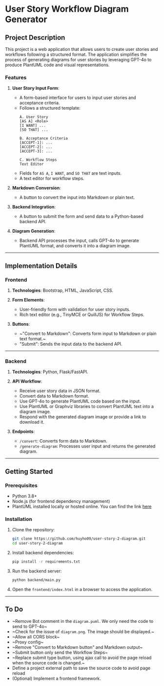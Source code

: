 # User Story Workflow Diagram Generator

## Project Description

This project is a web application that allows users to create user stories and workflows following a structured format. The application simplifies the process of generating diagrams for user stories by leveraging GPT-4o to produce PlantUML code and visual representations.

### Features
1. **User Story Input Form**:
   - A form-based interface for users to input user stories and acceptance criteria.
   - Follows a structured template:
     ```
     A. User Story
     [AS A] <Role>
     [I WANT] ...
     [SO THAT] ...

     B. Acceptance Criteria
     [ACCEPT-1]: ...
     [ACCEPT-2]: ...
     [ACCEPT-3]: ...

     C. Workflow Steps
     Text Editor
     ```
   - Fields for `AS A`, `I WANT`, and `SO THAT` are text inputs.
   - A text editor for workflow steps.

2. **Markdown Conversion**:
   - A button to convert the input into Markdown or plain text.

3. **Backend Integration**:
   - A button to submit the form and send data to a Python-based backend API.

4. **Diagram Generation**:
   - Backend API processes the input, calls GPT-4o to generate PlantUML format, and converts it into a diagram image.

---

## Implementation Details

### Frontend
1. **Technologies**: Bootstrap, HTML, JavaScript, CSS.
2. **Form Elements**:
   - User-friendly form with validation for user story inputs.
   - Rich text editor (e.g., TinyMCE or QuillJS) for Workflow Steps.

3. **Buttons**:
   - ~"Convert to Markdown": Converts form input to Markdown or plain text format.~
   - "Submit": Sends the input data to the backend API.

---

### Backend
1. **Technologies**: Python, Flask/FastAPI.
2. **API Workflow**:
   - Receive user story data in JSON format.
   - Convert data to Markdown format.
   - Use GPT-4o to generate PlantUML code based on the input.
   - Use PlantUML or Graphviz libraries to convert PlantUML text into a diagram image.
   - Respond with the generated diagram image or provide a link to download it.

3. **Endpoints**:
   - `/convert`: Converts form data to Markdown.
   - `/generate-diagram`: Processes user input and returns the generated diagram.

---

## Getting Started

### Prerequisites
- Python 3.8+
- Node.js (for frontend dependency management)
- PlantUML installed locally or hosted online. You can find the link [here](https://plantuml.com/download)

### Installation
1. Clone the repository:
   ```bash
   git clone https://github.com/huyho09/user-story-2-diagram.git
   cd user-story-2-diagram

2. Install backend dependencies:
    ```bash
    pip install -r requirements.txt

3. Run the backend server:
    ```bash
    python backend/main.py

4. Open the `frontend/index.html` in a browser to access the application.

---
## To Do
- ~Remove Bot comment in the `diagram.puml`. We only need the code to send to GPT-4o~
- ~Check for the issue of `diagram.png`. The image should be displayed.~
- ~Allow all CORS block~
- ~Proxy config~
- ~Remove "Convert to Markdown button" and Markdown output~
- ~Submit button only send the Workflow Steps~
- ~Replace submit type button, using ajax call to avoid the page reload when the source code is changed.~
- Define a project external path to save the source code to avoid page reload
- (Optional) Implement a frontend framework.
